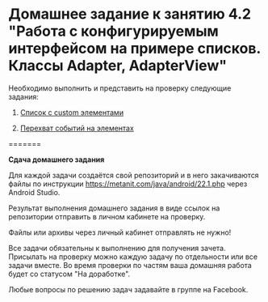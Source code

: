 # Домашнее задание к занятию 4.2 "Работа с конфигурируемым интерфейсом на примере списков. Классы Adapter, AdapterView"

Необходимо выполнить и представить на проверку следующие задания:

1. [Список с custom элементами](4.2.1/)

2. [Перехват событий на элементах](4.2.2/)

=======

**Сдача домашнего задания**

Для каждой задачи создаётся свой репозиторий и в него закачиваются файлы по инструкции https://metanit.com/java/android/22.1.php через Android Studio.

Результат выполнения домашнего задания в виде ссылок на репозитории отправить в личном кабинете на проверку.

Файлы или архивы через личный кабинет отправлять не нужно!

Все задачи обязательны к выполнению для получения зачета. Присылать на проверку можно каждую задачу по отдельности или все задачи вместе. Во время проверки по частям ваша домашняя работа будет со статусом "На доработке".

Любые вопросы по решению задач задавайте в группе на Facebook.

